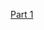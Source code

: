 [Part 1](https://github.com/MaraPrazzy/Group10_NLP_Final_Project/blob/main/Part%202/Tweet2Vec_P2.ipynb)
